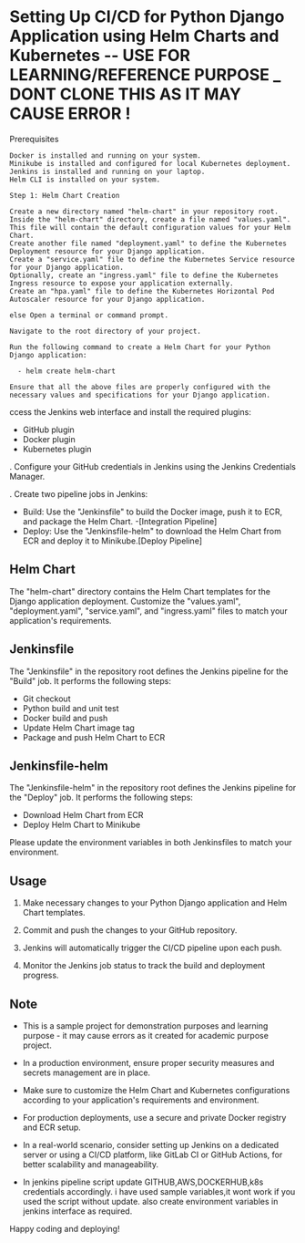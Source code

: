 #  Setting Up CI/CD for Python Django Application using Helm Charts and Kubernetes -- USE FOR LEARNING/REFERENCE PURPOSE _ DONT CLONE THIS AS IT MAY CAUSE ERROR !

Prerequisites

    Docker is installed and running on your system.
    Minikube is installed and configured for local Kubernetes deployment.
    Jenkins is installed and running on your laptop.
    Helm CLI is installed on your system.

    Step 1: Helm Chart Creation

    Create a new directory named "helm-chart" in your repository root.
    Inside the "helm-chart" directory, create a file named "values.yaml". This file will contain the default configuration values for your Helm Chart.
    Create another file named "deployment.yaml" to define the Kubernetes Deployment resource for your Django application.
    Create a "service.yaml" file to define the Kubernetes Service resource for your Django application.
    Optionally, create an "ingress.yaml" file to define the Kubernetes Ingress resource to expose your application externally.
    Create an "hpa.yaml" file to define the Kubernetes Horizontal Pod Autoscaler resource for your Django application.

    else Open a terminal or command prompt.

    Navigate to the root directory of your project.

    Run the following command to create a Helm Chart for your Python Django application:

      - helm create helm-chart

    Ensure that all the above files are properly configured with the necessary values and specifications for your Django application.


ccess the Jenkins web interface and install the required plugins:
   - GitHub plugin
   - Docker plugin
   - Kubernetes plugin

. Configure your GitHub credentials in Jenkins using the Jenkins Credentials Manager.

. Create two pipeline jobs in Jenkins:
   - Build: Use the "Jenkinsfile" to build the Docker image, push it to ECR, and package the Helm Chart. -[Integration Pipeline]
   - Deploy: Use the "Jenkinsfile-helm" to download the Helm Chart from ECR and deploy it to Minikube.[Deploy Pipeline]

## Helm Chart

The "helm-chart" directory contains the Helm Chart templates for the Django application deployment. Customize the "values.yaml", "deployment.yaml", "service.yaml", and "ingress.yaml" files to match your application's requirements.

## Jenkinsfile

The "Jenkinsfile" in the repository root defines the Jenkins pipeline for the "Build" job. It performs the following steps:
- Git checkout
- Python build and unit test
- Docker build and push
- Update Helm Chart image tag
- Package and push Helm Chart to ECR

## Jenkinsfile-helm

The "Jenkinsfile-helm" in the repository root defines the Jenkins pipeline for the "Deploy" job. It performs the following steps:
- Download Helm Chart from ECR
- Deploy Helm Chart to Minikube

Please update the environment variables in both Jenkinsfiles to match your environment.

## Usage

1. Make necessary changes to your Python Django application and Helm Chart templates.

2. Commit and push the changes to your GitHub repository.

3. Jenkins will automatically trigger the CI/CD pipeline upon each push.

4. Monitor the Jenkins job status to track the build and deployment progress.

## Note

- This is a sample project for demonstration purposes and learning purpose - it may cause errors as it created for academic purpose project.

-  In a production environment, ensure proper security measures and secrets management are in place.

- Make sure to customize the Helm Chart and Kubernetes configurations according to your application's requirements and environment.

- For production deployments, use a secure and private Docker registry and ECR setup.

- In a real-world scenario, consider setting up Jenkins on a dedicated server or using a CI/CD platform, like GitLab CI or GitHub Actions, for better scalability and manageability.

- In jenkins pipeline script update GITHUB,AWS,DOCKERHUB,k8s credentials accordingly. i have used sample variables,it wont work if you used the script without update. also create environment variables in jenkins interface as required. 

Happy coding and deploying!
